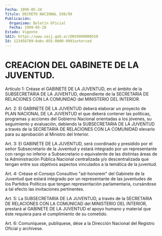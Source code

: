 ```yaml
---
Fecha: 1999-05-24
Título: DECRETO NACIONAL 550/99
Publicación:
  Organismo: Boletín Oficial
  Fecha: 1999-05-28
Estado: Vigente
SAIJ: https://www.saij.gob.ar/DN19990000550
Id: 123456789-0abc-055-0000-9991soterced
---
```

# CREACION DEL GABINETE DE LA JUVENTUD.

<a id="1"></a>
Artículo 1: Créase el GABINETE DE LA JUVENTUD, en el ámbito de la SUBSECRETARIA  DE  LA  JUVENTUD,  dependiente  de  la SECRETARIA DE RELACIONES  CON  LA  COMUNIDAD  del   MINISTERIO  DEL  INTERIOR.

<a id="2"></a>
Art. 2: El GABINETE DE LA JUVENTUD deberá elaborar  un proyecto de PLAN NACIONAL DE LA JUVENTUD el que deberá contener las  políticas, programas  y  acciones  del  Gobierno  Nacional  orientadas  a  los jóvenes,  su seguimiento y evaluación, debiendo la SUBSECRETARIA DE LA JUVENTUD  a  través  de  la  SECRETARIA  DE  RELACIONES  CON  LA COMUNIDAD  elevarlo  para  su  aprobación  al Ministro del Interior.

<a id="3"></a>
Art.  3: El GABINETE DE LA JUVENTUD, será coordinado  y  presidido por el señor Subsecretario de la Juventud y estará integrado por un representante  con  rango no inferior a Subsecretario o equivalente de  las  distintas áreas  de  la  Administración  Pública  Nacional centralizada  y/o  descentralizada  que  tengan entre sus objetivos aspectos vinculados a la temática de la juventud.

<a id="4"></a>
Art. 4: Créase el Consejo Consultivo "ad-honorem"  del Gabinete de la  Juventud  que  estará  integrado  por un representante  de  las juventudes  de  los  Partidos Políticos que  tengan  representación parlamentaria, cursándose a tal efecto las invitaciones pertinentes.

<a id="5"></a>
Art. 5: La SUBSECRETARIA DE LA JUVENTUD, a través de la SECRETARIA DE  RELACIONES  CON  LA  COMUNICAD  del  MINISTERIO  DEL  INTERIOR, prestará al GABINETE DE LA  JUVENTUD el apoyo humano y material que éste requiera para el cumplimiento de su cometido.

<a id="6"></a>
Art. 6: Comuníquese, publíquese, dése  a la Dirección Nacional del Registro  Oficial y archívese.